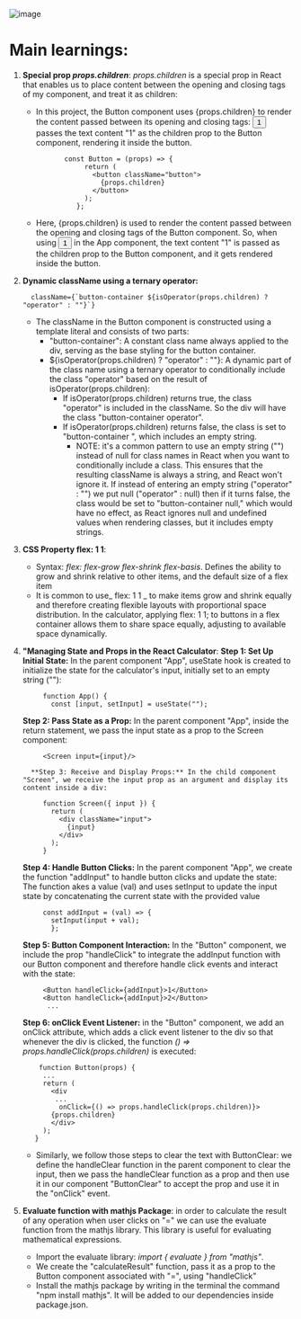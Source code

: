 ![image](https://github.com/LourInf/my-calculator-React/assets/117685514/3f6285e1-a269-4542-a880-2f96585f1a7c)


# Main learnings:

1. **Special prop _props.children_**: _props.children_ is a special prop in React that enables us to place content between the opening and closing tags of my component, and treat it as children:
      - In this project, the Button component uses {props.children} to render the content passed between its opening and closing tags: <Button>1</Button> passes the text content "1" as the children prop to the Button component, rendering it inside the button.
        
                   const Button = (props) => {
                        return (
                          <button className="button">
                            {props.children}
                          </button>
                        );
                      };
      
      - Here, {props.children} is used to render the content passed between the opening and closing tags of the Button component. So, when using <Button>1</Button> in the App component, the text content "1" is passed as the children prop to the Button component, and it gets rendered inside the button.
      

2. **Dynamic className using a ternary operator:**

         className={`button-container ${isOperator(props.children) ? "operator" : ""}`}
  
  
    - The className in the Button component is constructed using a template literal and consists of two parts:
        - "button-container": A constant class name always applied to the div, serving as the base styling for the button container.
        - ${isOperator(props.children) ? "operator" : ""}: A dynamic part of the class name using a ternary operator to conditionally include the class "operator" based on the result of isOperator(props.children):
            - If isOperator(props.children) returns true, the class "operator" is included in the className. So the div will have the class "button-container operator".
            - If isOperator(props.children) returns false, the class is set to "button-container ", which includes an empty string.
                - NOTE: it's a common pattern to use an empty string ("") instead of null for class names in React when you want to conditionally include a class. This ensures that the resulting className is always a string, and React won't ignore it. If instead of entering an empty string ("operator" : "") we put null ("operator" : null) then if it turns false, the class would be set to "button-container null," which would have no effect, as React ignores null and undefined values when rendering classes, but it includes empty strings.
    

3. **CSS Property flex: 1 1**:
    - Syntax: _flex: flex-grow flex-shrink flex-basis_. Defines the ability to grow and shrink relative to other items, and the default size of a flex item
    - It is common to use_ flex: 1 1 _ to make items grow and shrink equally and therefore creating flexible layouts with proportional space distribution. In the calculator, applying flex: 1 1; to buttons in a flex container allows them to share space equally, adjusting to available space dynamically.


4. **"Managing State and Props in the React Calculator**:
         **Step 1: Set Up Initial State:** In the parent component "App", useState hook is created to initialize the state for the calculator's input, initially set to an empty string (""):
    
            function App() {
              const [input, setInput] = useState("");
    
     **Step 2: Pass State as a Prop:** In the parent component "App", inside the return statement, we pass the input state as a prop to the Screen component:
    
            <Screen input={input}/>
          
         **Step 3: Receive and Display Props:** In the child component "Screen", we receive the input prop as an argument and display its content inside a div:
    
            function Screen({ input }) {
              return (
                <div className="input">
                  {input}
                </div>
              );
            }
    
     **Step 4: Handle Button Clicks:** In the parent component "App", we create the function "addInput" to handle button clicks and update the state: The function akes a value (val) and uses setInput to update the input state by concatenating the current state with the provided value
    
            const addInput = (val) => {
              setInput(input + val);
              };
       
      **Step 5: Button Component Interaction:** In the "Button" component, we include the prop "handleClick" to integrate the addInput function with our Button component and therefore handle click events and interact with the state:
    
            <Button handleClick={addInput}>1</Button>
            <Button handleClick={addInput}>2</Button>
             ...
       
     **Step 6: onClick Event Listener:** in the "Button" component, we add an onClick attribute, which adds a click event listener to the div so that whenever the div is clicked, the function _() => props.handleClick(props.children)_ is executed:
    
    
           function Button(props) {
            ...
            return (
              <div
               ...
                onClick={() => props.handleClick(props.children)}>
              {props.children}
              </div>
            );
          }
     
    - Similarly, we follow those steps to clear the text with ButtonClear: we define the handleClear function in the parent component to clear the input, then we pass the handleClear function as a prop and then use it in our component "ButtonClear" to accept the prop and use it in the "onClick" event.

  5. **Evaluate function with mathjs Package**: in order to calculate the result of any operation when user clicks on "=" we can use the evaluate function from the mathjs library. This library is useful for evaluating mathematical expressions.
       - Import the evaluate library: _import { evaluate } from "mathjs"_.
       - We create the "calculateResult" function, pass it as a prop to the Button component associated with "=", using "handleClick"
       - Install the mathjs package by writing in the terminal the command "npm install mathjs". It will be added to our dependencies inside package.json.
